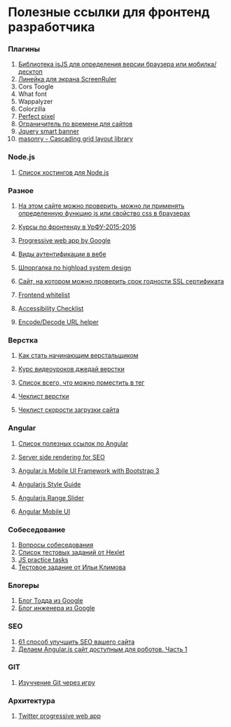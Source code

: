 # Полезные ссылки для фронтенд разработчика

### Плагины
1. [Библиотека isJS для определения версии браузера или мобилка/десктоп](http://is.js.org/)
2. [Линейка для экрана ScreenRuler](https://community.linuxmint.com/software/view/screenruler)
3. Cors Toogle
4. What font
5. Wappalyzer
6. Colorzilla
7. [Perfect pixel](https://chrome.google.com/webstore/detail/perfectpixel-by-welldonec/dkaagdgjmgdmbnecmcefdhjekcoceebi?hl=ru)
8. [Ограничитель по времени для сайтов](https://chrome.google.com/webstore/detail/stayfocusd/laankejkbhbdhmipfmgcngdelahlfoji/related?hl=ru)
9. [Jquery smart banner](https://github.com/jasny/jquery.smartbanner)
11. [masonry - Cascading grid layout library](http://masonry.desandro.com/)



### Node.js
1. [Список хостингов для Node.js](https://github.com/nodejs/node-v0.x-archive/wiki/Node-Hosting)

### Разное
1. [На этом сайте можно проверить, можно ли применять определенную функцию js или свойство css в браузерах](http://caniuse.com/)

2. [Курсы по фронтенду в УрФУ-2015-2016](https://github.com/urfu-2015)

3. [Progressive web app by Google](https://developers.google.com/web/)

4. [Виды аутентификации в вебе](https://github.com/teesloane/Auth-Boss?utm_source=forwebdev_tlgrm&utm_medium=announcement&utm_campaign=auth-boss--kollektsiya-razlichnyh-sposobov)

5. [Шпоргалка по highload system design](https://github.com/donnemartin/system-design-primer#master-slave-replication)

6. [Сайт, на котором можно проверить срок годности SSL сертификата](https://www.sslshopper.com)

7. [Frontend whitelist](https://github.com/melnik909/frontend-whitelist/blob/master/README.md)

8. [Accessibility Checklist](http://accessibility.voxmedia.com/?utm_source=forwebdev_tlgrm&utm_medium=announcement&utm_campaign=bolshoy-cheklist-vox-media-po-obespecheniyu)

9. [Encode/Decode URL helper](http://meyerweb.com/eric/tools/dencoder/)

### Верстка 
1. [Как стать начинающим верстальщиком](http://glivera-team.github.io/how-to/2016/05/02/how-to-start.html)

2. [Курс видеоуроков джедай верстки](https://www.youtube.com/watch?v=Xi0S4xOS8HY&list=PLyf8LgkO_8q9BWUTfXtH3PQnPl1zgkOX7)

3. [Список всего, что можно поместить в тег <head>](http://gethead.info/)

4. [Чеклист верстки](https://github.com/ihorzenich/html5checklist/)

5. [Чеклист скорости загрузки сайта](https://github.com/ihorzenich/WebPerformanceChecklist)

### Angular
1. [Список полезных ссылок по Angular](https://github.com/jmcunningham/AngularJS-Learning)

2. [Server side rendering for SEO](https://github.com/prerender/prerender)

3. [Angular.js Mobile UI Framework with Bootstrap 3](https://github.com/mcasimir/mobile-angular-ui)

4. [Angularjs Style Guide](https://github.com/johnpapa/angular-styleguide/blob/master/a1/README.md)

5. [Angularjs Range Slider](https://github.com/angular-slider/angularjs-slider)

6. [Angular Mobile UI](http://mobileangularui.com/)

### Собеседование
1. [Вопросы собеседования](https://github.com/h5bp/Front-end-Developer-Interview-Questions)
2. [Список тестовых заданий от Hexlet](https://github.com/Hexlet/ru-test-assignments?utm_source=forwebdev_tlgrm&utm_medium=announcement&utm_campaign=rebyata-iz-heksleta-sobirayut-kollektsiyu-te)
3. [JS practice tasks](https://github.com/kolodny/exercises?utm_source=forwebdev_tlgrm&utm_medium=announcement&utm_campaign=kollektsiya-prakticheskih-zadaniy-po-javasc)
4. [Тестовое задание от Ильи Климова](https://gist.github.com/xanf/258d71655a2ad4324b457193bd165019)

### Блогеры
1. [Блог Тодда из Google](https://toddmotto.com)
2. [Блог инженера из Google](http://larrr.com/podhod-k-rabote/)

### SEO
1. [61 способ улучшить SEO вашего сайта](https://habrahabr.ru/company/iloveip/blog/322206/)
2. [Делаем Angular.js сайт доступным для роботов. Часть 1](https://habrahabr.ru/post/235395/)

### GIT
1. [Изуччение Git через игру](http://learngitbranching.js.org/)


### Архитектура
1. [Twitter progressive web app](https://blog.twitter.com/2017/how-we-built-twitter-lite?utm_source=forwebdev_tlgrm&utm_medium=announcement&utm_campaign=inzhenery-tvitera-rasskazyvayut--kak-oni-s)
